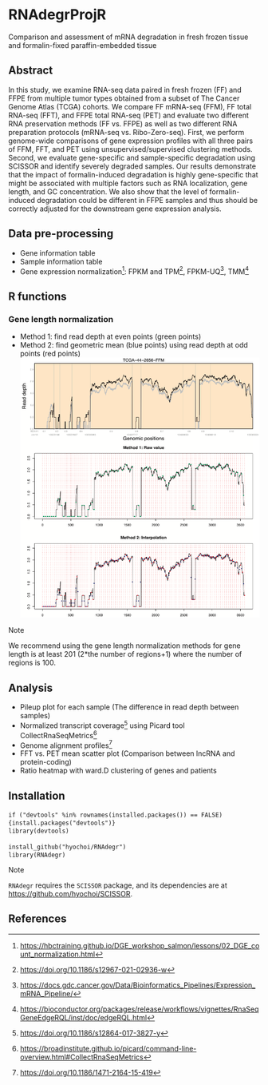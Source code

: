 # RNAdegrProjR
Comparison and assessment of mRNA degradation in fresh frozen tissue and formalin-fixed paraffin-embedded tissue


## Abstract
In this study, we examine RNA-seq data paired in fresh frozen (FF) and FFPE from multiple tumor types obtained from a subset of The Cancer Genome Atlas (TCGA) cohorts. We compare FF mRNA-seq (FFM), FF total RNA-seq (FFT), and FFPE total RNA-seq (PET) and evaluate two different RNA preservation methods (FF vs. FFPE) as well as two different RNA preparation protocols (mRNA-seq vs. Ribo-Zero-seq). First, we perform genome-wide comparisons of gene expression profiles with all three pairs of FFM, FFT, and PET using unsupervised/supervised clustering methods. Second, we evaluate gene-specific and sample-specific degradation using SCISSOR and identify severely degraded samples. Our results demonstrate that the impact of formalin-induced degradation is highly gene-specific that might be associated with multiple factors such as RNA localization, gene length, and GC concentration. We also show that the level of formalin-induced degradation could be different in FFPE samples and thus should be correctly adjusted for the downstream gene expression analysis.


## Data pre-processing
- Gene information table
- Sample information table
- Gene expression normalization[^1]: FPKM and TPM[^2], FPKM-UQ[^3], TMM[^4]
[^1]: https://hbctraining.github.io/DGE_workshop_salmon/lessons/02_DGE_count_normalization.html
[^2]: https://doi.org/10.1186/s12967-021-02936-w
[^3]: https://docs.gdc.cancer.gov/Data/Bioinformatics_Pipelines/Expression_mRNA_Pipeline/
[^4]: https://bioconductor.org/packages/release/workflows/vignettes/RnaSeqGeneEdgeRQL/inst/doc/edgeRQL.html


## R functions
### Gene length normalization
- Method 1: find read depth at even points (green points)
- Method 2: find geometric mean (blue points) using read depth at odd points (red points)
![alt text](https://github.com/hyochoi/RNAdegrProjR/blob/main/images/norm_pileup_methods2.png?raw=true)
> [!NOTE]
> We recommend using the gene length normalization methods for gene length is at least 201 (2*the number of regions+1) where the number of regions is 100.


## Analysis
- Pileup plot for each sample (The difference in read depth between samples)
- Normalized transcript coverage[^5] using Picard tool CollectRnaSeqMetrics[^6]
- Genome alignment profiles[^7]
- FFT vs. PET mean scatter plot (Comparison between lncRNA and protein-coding)
- Ratio heatmap with ward.D clustering of genes and patients
[^5]: https://doi.org/10.1186/s12864-017-3827-y
[^6]: https://broadinstitute.github.io/picard/command-line-overview.html#CollectRnaSeqMetrics
[^7]: https://doi.org/10.1186/1471-2164-15-419


## Installation
```
if ("devtools" %in% rownames(installed.packages()) == FALSE) {install.packages("devtools")}
library(devtools)

install_github("hyochoi/RNAdegr")
library(RNAdegr)
```
> [!NOTE]
> `RNAdegr` requires the `SCISSOR` package, and its dependencies are at https://github.com/hyochoi/SCISSOR.


## References
